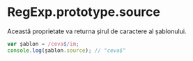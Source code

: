 # RegExp.prototype.source

Această proprietate va returna șirul de caractere al șablonului.

```javascript
var șablon = /ceva$/im;
console.log(șablon.source); // "ceva$"
```
